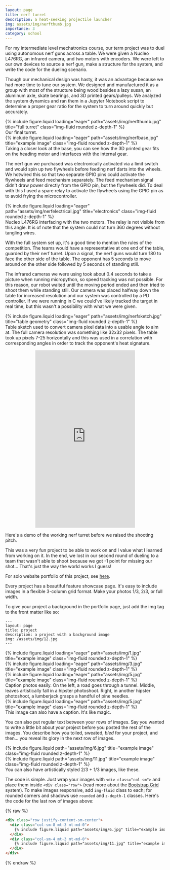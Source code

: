 ```yaml
---
layout: page
title: nerf turret
description: a heat-seeking projectile launcher
img: assets/img/nerfthumb.jpg
importance: 3
category: school
---
```


For my intermediate level mechatronics course, our term project was to duel using autonomous nerf guns across a table. We were given a Nucleo L476RG, an infrared camera, and two motors with encoders. We were left to our own devices to source a nerf gun, make a structure for the system, and write the code for the dueling scenario. 

Though our mechanical design was hasty, it was an advantage because we had more time to tune our system. We designed and manufactured it as a group with most of the structure being wood besides a lazy susan, an aluminum axle, skate bearings, and 3D printed gears/pulleys. We analyzed the system dynamics and ran them in a Jupyter Notebook script to determine a proper gear ratio for the system to turn around quickly but accurately.

<div class="row">
    <div class="col-sm mt-3 mt-md-0">
        {% include figure.liquid loading="eager" path="assets/img/nerfthumb.jpg" title="full turret" class="img-fluid rounded z-depth-1" %}
    </div>
</div>
<div class="caption">
    Our final turret.
</div>

<div class="row">
    <div class="col-sm mt-3 mt-md-0">
        {% include figure.liquid loading="eager" path="assets/img/nerfbase.jpg" title="example image" class="img-fluid rounded z-depth-1" %}
    </div>
</div>
<div class="caption">
    Taking a closer look at the base, you can see how the 3D printed gear fits on the heading motor and interfaces with the internal gear.
</div>


The nerf gun we purchased was electronically activated via a limit switch and would spin up two flywheels before feeding nerf darts into the wheels. We hotwired this so that two separate GPIO pins could activate the flywheels and feed mechanism separately. The feed mechanism signal didn't draw power directly from the GPIO pin, but the flywheels did. To deal with this I used a spare relay to activate the flywheels using the GPIO pin as to avoid frying the microcontroller.

<div class="row">
    <div class="col-sm mt-3 mt-md-0">
        {% include figure.liquid loading="eager" path="assets/img/nerfelectrical.jpg" title="electronics" class="img-fluid rounded z-depth-1" %}
    </div>
</div>
<div class="caption">
    Nucleo L476RG interfacing with the two motors. The relay is not visible from this angle. It is of note that the system could not turn 360 degrees without tangling wires.
</div>

With the full system set up, it's a good time to mention the rules of the competition. The teams would have a representative at one end of the table, guarded by their nerf turret. Upon a signal, the nerf guns would turn 180 to face the other side of the table. The opponent has 5 seconds to move around on the other side followed by 5 seconds of standing still. 

The infrared cameras we were using took about 0.4 seconds to take a picture when running micropython, so speed tracking was not possible. For this reason, our robot waited until the moving period ended and then tried to shoot them while standing still. Our camera was placed halfway down the table for increased resolution and our system was controlled by a PD controller. If we were running in C we could've likely tracked the target in real time, but this wasn't a possibility with what we were given.

<div class="row">
    <div class="col-sm mt-3 mt-md-0">
        {% include figure.liquid loading="eager" path="assets/img/nerfsketch.jpg" title="table geometry" class="img-fluid rounded z-depth-1" %}
    </div>
</div>
<div class="caption">
    Table sketch used to convert camera pixel data into a usable angle to aim at. The full camera resolution was something like 32x32 pixels. The table took up pixels 7-25 horizontally and this was used in a correlation with corresponding angles in order to track the opponent's heat signature.
</div>

<p align="center">
    <iframe width="315" height="560" src="https://www.youtube.com/embed/JCTmFaLQwpU" frameborder="0" allow="accelerometer; clipboard-write; encrypted-media; gyroscope; picture-in-picture" allowfullscreen></iframe>
</p>
<div class="caption">
    Here's a demo of the working nerf turret before we raised the shooting pitch.
</div>

This was a very fun project to be able to work on and I value what I learned from working on it. In the end, we lost in our second round of dueling to a team that wasn't able to shoot because we got -1 point for missing our shot... That's just the way the world works I guess!

For solo website portfolio of this project, see <a href="https://seanwahl.github.io/ME405_TermProject/">here</a>.



Every project has a beautiful feature showcase page.
It's easy to include images in a flexible 3-column grid format.
Make your photos 1/3, 2/3, or full width.

To give your project a background in the portfolio page, just add the img tag to the front matter like so:

    ---
    layout: page
    title: project
    description: a project with a background image
    img: /assets/img/12.jpg
    ---

<div class="row">
    <div class="col-sm mt-3 mt-md-0">
        {% include figure.liquid loading="eager" path="assets/img/1.jpg" title="example image" class="img-fluid rounded z-depth-1" %}
    </div>
    <div class="col-sm mt-3 mt-md-0">
        {% include figure.liquid loading="eager" path="assets/img/3.jpg" title="example image" class="img-fluid rounded z-depth-1" %}
    </div>
    <div class="col-sm mt-3 mt-md-0">
        {% include figure.liquid loading="eager" path="assets/img/5.jpg" title="example image" class="img-fluid rounded z-depth-1" %}
    </div>
</div>
<div class="caption">
    Caption photos easily. On the left, a road goes through a tunnel. Middle, leaves artistically fall in a hipster photoshoot. Right, in another hipster photoshoot, a lumberjack grasps a handful of pine needles.
</div>
<div class="row">
    <div class="col-sm mt-3 mt-md-0">
        {% include figure.liquid loading="eager" path="assets/img/5.jpg" title="example image" class="img-fluid rounded z-depth-1" %}
    </div>
</div>
<div class="caption">
    This image can also have a caption. It's like magic.
</div>

You can also put regular text between your rows of images.
Say you wanted to write a little bit about your project before you posted the rest of the images.
You describe how you toiled, sweated, _bled_ for your project, and then... you reveal its glory in the next row of images.

<div class="row justify-content-sm-center">
    <div class="col-sm-8 mt-3 mt-md-0">
        {% include figure.liquid path="assets/img/6.jpg" title="example image" class="img-fluid rounded z-depth-1" %}
    </div>
    <div class="col-sm-4 mt-3 mt-md-0">
        {% include figure.liquid path="assets/img/11.jpg" title="example image" class="img-fluid rounded z-depth-1" %}
    </div>
</div>
<div class="caption">
    You can also have artistically styled 2/3 + 1/3 images, like these.
</div>

The code is simple.
Just wrap your images with `<div class="col-sm">` and place them inside `<div class="row">` (read more about the <a href="https://getbootstrap.com/docs/4.4/layout/grid/">Bootstrap Grid</a> system).
To make images responsive, add `img-fluid` class to each; for rounded corners and shadows use `rounded` and `z-depth-1` classes.
Here's the code for the last row of images above:

{% raw %}

```html
<div class="row justify-content-sm-center">
  <div class="col-sm-8 mt-3 mt-md-0">
    {% include figure.liquid path="assets/img/6.jpg" title="example image" class="img-fluid rounded z-depth-1" %}
  </div>
  <div class="col-sm-4 mt-3 mt-md-0">
    {% include figure.liquid path="assets/img/11.jpg" title="example image" class="img-fluid rounded z-depth-1" %}
  </div>
</div>
```

{% endraw %}
